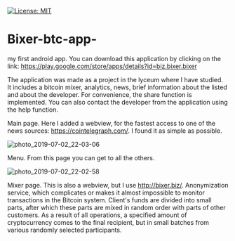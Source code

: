 [![License: MIT](https://img.shields.io/badge/License-MIT-yellow.svg)](https://opensource.org/licenses/MIT) 
# Bixer-btc-app-
my first android app. 
You can download this application by clicking on the link: https://play.google.com/store/apps/details?id=biz.bixer.bixer

The application was made as a project in the lyceum where I have  studied. It includes a bitcoin mixer, analytics, news, brief information about the listed and about the developer. For convenience, the share function is implemented. You can also contact the developer from the application using the help function.

Main page. Here I added a webview, for the fastest access to one of the news sources: https://cointelegraph.com/. I found it as simple as possible.

![photo_2019-07-02_22-03-06](https://user-images.githubusercontent.com/45006912/60615133-1c4f4f80-9dd7-11e9-9824-82716f0343f4.jpg)

Menu. From this page you can get to all the others.

![photo_2019-07-02_22-02-58](https://user-images.githubusercontent.com/45006912/60615182-38eb8780-9dd7-11e9-965a-24abd0ee7185.jpg)

Mixer page. This is also a webview, but I use http://bixer.biz/. Anonymization service, which complicates or makes it almost impossible to monitor transactions in the Bitcoin system. Client's funds are divided into small parts, after which these parts are mixed in random order with parts of other customers. As a result of all operations, a specified amount of cryptocurrency comes to the final recipient, but in small batches from various randomly selected participants.
